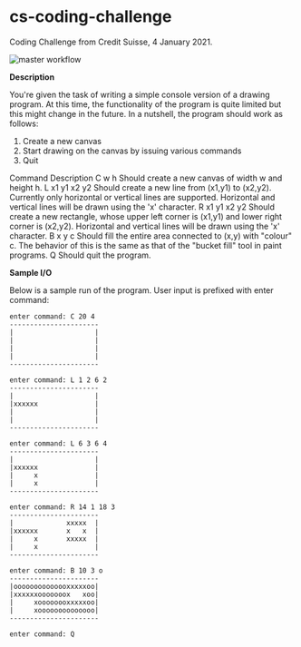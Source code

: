 # cs-coding-challenge
Coding Challenge from Credit Suisse, 4 January 2021.

![master workflow](https://github.com/piercestar/cs-coding-challenge/actions/workflows/gradle.yml/badge.svg)

__Description__

You're given the task of writing a simple console version of a drawing program. 
At this time, the functionality of the program is quite limited but this might change in the future. 
In a nutshell, the program should work as follows:
 1. Create a new canvas
 2. Start drawing on the canvas by issuing various commands
 3. Quit


Command 		Description
C w h           Should create a new canvas of width w and height h.
L x1 y1 x2 y2   Should create a new line from (x1,y1) to (x2,y2). Currently only
                horizontal or vertical lines are supported. Horizontal and vertical lines
                will be drawn using the 'x' character.
R x1 y1 x2 y2   Should create a new rectangle, whose upper left corner is (x1,y1) and
                lower right corner is (x2,y2). Horizontal and vertical lines will be drawn
                using the 'x' character.
B x y c         Should fill the entire area connected to (x,y) with "colour" c. The
                behavior of this is the same as that of the "bucket fill" tool in paint
                programs.
Q               Should quit the program.

__Sample I/O__

Below is a sample run of the program. User input is prefixed with enter command:

```
enter command: C 20 4
----------------------
|                    |
|                    |
|                    |
|                    |
----------------------
```
```
enter command: L 1 2 6 2
----------------------
|                    |
|xxxxxx              |
|                    |
|                    |
----------------------
```
```
enter command: L 6 3 6 4
----------------------
|                    |
|xxxxxx              |
|     x              |
|     x              |
----------------------
```
```
enter command: R 14 1 18 3
----------------------
|             xxxxx  |
|xxxxxx       x   x  |
|     x       xxxxx  |
|     x              |
----------------------
```
```
enter command: B 10 3 o
----------------------
|oooooooooooooxxxxxoo|
|xxxxxxooooooox   xoo|
|     xoooooooxxxxxoo|
|     xoooooooooooooo|
----------------------
```
```
enter command: Q
```
